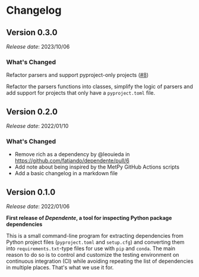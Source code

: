# Changelog

## Version 0.3.0

*Release date*: 2023/10/06

### What's Changed

Refactor parsers and support pyproject-only projects ([#8](https://github.com/fatiando/dependente/pull/8))

Refactor the parsers functions into classes, simplify the logic of parsers and
add support for projects that only have a `pyproject.toml` file.

## Version 0.2.0

*Release date*: 2022/01/10

### What's Changed

* Remove rich as a dependency by @leouieda in https://github.com/fatiando/dependente/pull/6
* Add note about being inspired by the MetPy GitHub Actions scripts
* Add a basic changelog in a markdown file

## Version 0.1.0

*Release date*: 2022/01/06

**First release of *Dependente*, a tool for inspecting Python package
dependencies**

This is a small command-line program for extracting dependencies from Python
project files (`pyproject.toml` and `setup.cfg`) and converting them into
`requirements.txt`-type files for use with `pip` and `conda`.
The main reason to do so is to control and customize the testing environment on
continuous integration (CI) while avoiding repeating the list of dependencies
in multiple places. That's what we use it for.
